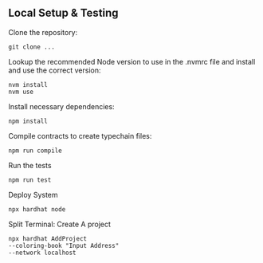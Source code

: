 ## Local Setup & Testing

Clone the repository:
```shell
git clone ...
```

Lookup the recommended Node version to use in the .nvmrc file and install and use the correct version:
```shell
nvm install 
nvm use
```

Install necessary dependencies:
```shell
npm install
```

Compile contracts to create typechain files:
```shell
npm run compile
```

Run the tests
```shell
npm run test
```

Deploy System 
```shell
npx hardhat node
```

Split Terminal: Create A project
```shell
npx hardhat AddProject  
--coloring-book "Input Address" 
--network localhost
```
